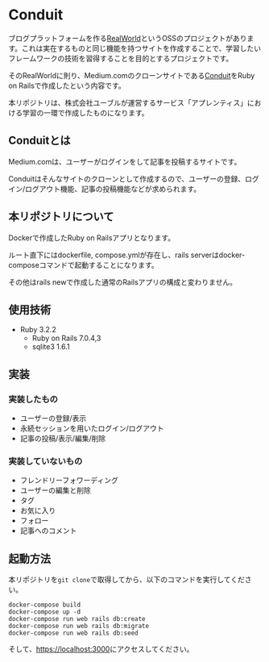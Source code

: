 # Conduit

ブログプラットフォームを作る[RealWorld](https://github.com/gothinkster/realworld/tree/main)というOSSのプロジェクトがあります。これは実在するものと同じ機能を持つサイトを作成することで、学習したいフレームワークの技術を習得することを目的とするプロジェクトです。

そのRealWorldに則り、Medium.comのクローンサイトである[Conduit](https://demo.realworld.io/#/)をRuby on Railsで作成したという内容です。

本リポジトリは、株式会社ユーブルが運営するサービス「アプレンティス」における学習の一環で作成したものになります。

## Conduitとは
Medium.comは、ユーザーがログインをして記事を投稿するサイトです。

Conduitはそんなサイトのクローンとして作成するので、ユーザーの登録、ログイン/ログアウト機能、記事の投稿機能などが求められます。

## 本リポジトリについて
Dockerで作成したRuby on Railsアプリとなります。

ルート直下にはdockerfile, compose.ymlが存在し、rails serverはdocker-composeコマンドで起動することになります。

その他はrails newで作成した通常のRailsアプリの構成と変わりません。

## 使用技術
- Ruby 3.2.2
  - Ruby on Rails 7.0.4,3
  - sqlite3 1.6.1

## 実装

### 実装したもの
- ユーザーの登録/表示
- 永続セッションを用いたログイン/ログアウト
- 記事の投稿/表示/編集/削除

### 実装していないもの
- フレンドリーフォワーディング
- ユーザーの編集と削除
- タグ
- お気に入り
- フォロー
- 記事へのコメント

## 起動方法
本リポジトリを`git clone`で取得してから、以下のコマンドを実行してください。

```
docker-compose build
docker-compose up -d
docker-compose run web rails db:create
docker-compose run web rails db:migrate
docker-compose run web rails db:seed
```

そして、[https://localhost:3000](https://localhost:3000)にアクセスしてください。